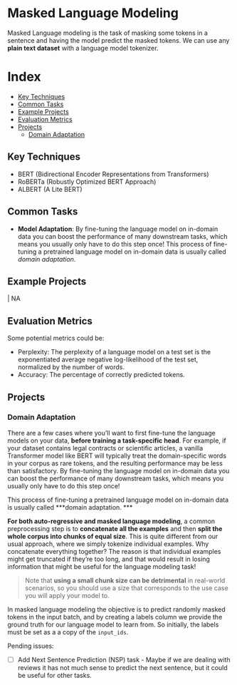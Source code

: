 # Masked Language Modeling

Masked Language modeling is the task of masking some tokens in a sentence and having the model predict the masked tokens.
We can use any **plain text dataset** with a language model tokenizer.

# Index

- [Key Techniques](#key-techniques)
- [Common Tasks](#common-tasks)
- [Example Projects](#example-projects)
- [Evaluation Metrics](#evaluation-metrics)
- [Projects](#projects)
  - [Domain Adaptation](#domain-adaptation)

## Key Techniques

- BERT (Bidirectional Encoder Representations from Transformers)
- RoBERTa (Robustly Optimized BERT Approach)
- ALBERT (A Lite BERT)

## Common Tasks

- **Model Adaptation**: By fine-tuning the language model on in-domain data you can boost the performance of many downstream tasks, which means you usually only have to do this step once! This process of fine-tuning a pretrained language model on in-domain data is usually called *domain adaptation*.

## Example Projects

| NA

## Evaluation Metrics

Some potential metrics could be:

- Perplexity: The perplexity of a language model on a test set is the exponentiated average negative log-likelihood of the test set, normalized by the number of words.
- Accuracy: The percentage of correctly predicted tokens.

## Projects

### Domain Adaptation

There are a few cases where you’ll want to first fine-tune the language models on your data, **before training a task-specific head**. For example, if your dataset contains legal contracts or scientific articles, a vanilla Transformer model like BERT will typically treat the domain-specific words in your corpus as rare tokens, and the resulting performance may be less than satisfactory. By fine-tuning the language model on in-domain data you can boost the performance of many downstream tasks, which means you usually only have to do this step once!

This process of fine-tuning a pretrained language model on in-domain data is usually called ***domain adaptation. ***

**For both auto-regressive and masked language modeling**, a common preprocessing step is to **concatenate all the examples** and then **split the whole corpus into chunks of equal size**. This is quite different from our usual approach, where we simply tokenize individual examples. Why concatenate everything together? The reason is that individual examples might get truncated if they’re too long, and that would result in losing information that might be useful for the language modeling task!

> Note that **using a small chunk size can be detrimental** in real-world scenarios, so you should use a size that corresponds to the use case you will apply your model to.

In masked language modeling the objective is to predict randomly masked tokens in the input batch, and by creating a labels column we provide the ground truth for our language model to learn from. So initially, the labels must be set as a a copy of the `input_ids`.


Pending issues:
- [ ] Add Next Sentence Prediction (NSP) task - Maybe if we are dealing with reviews it has not much sense to predict the next sentence, but it could be useful for other tasks.
